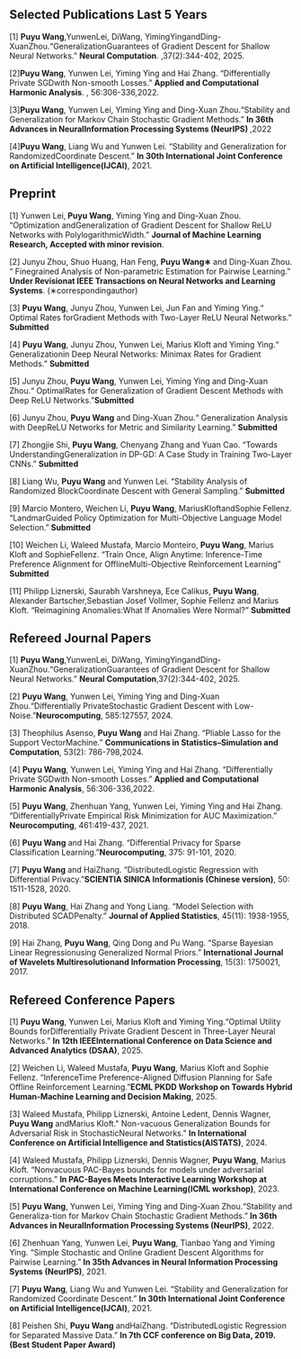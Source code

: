 <h2>Selected Publications Last 5 Years</h2><p>
  
[1] <strong>Puyu Wang</strong>,YunwenLei, DiWang, YimingYingandDing-XuanZhou.“GeneralizationGuarantees of Gradient Descent for Shallow Neural Networks.” <strong>Neural Computation</strong>.  ,37(2):344-402, 2025.

[2]<strong>Puyu Wang</strong>,  Yunwen Lei, Yiming Ying and Hai Zhang. “Differentially Private SGDwith Non-smooth Losses.”  <strong>Applied and Computational Harmonic Analysis</strong>.  , 56:306-336,2022. 

[3]<strong>Puyu Wang</strong>,  Yunwen Lei, Yiming Ying and Ding-Xuan Zhou.“Stability and Generalization for Markov Chain Stochastic Gradient Methods.” <strong>In 36th Advances in NeuralInformation Processing Systems (NeurIPS) </strong>,2022

[4]<strong>Puyu Wang</strong>,  Liang Wu and Yunwen Lei. “Stability and Generalization for RandomizedCoordinate Descent.” <strong>In 30th International Joint Conference on Artificial Intelligence(IJCAI)</strong>, 2021. 
</p>

<h2>Preprint</h2><p>

 [1] Yunwen Lei,<strong> Puyu Wang</strong>, Yiming Ying and Ding-Xuan Zhou. “Optimization andGeneralization of Gradient Descent for Shallow ReLU Networks with PolylogarithmicWidth.” <strong>Journal of Machine Learning Research, Accepted with minor revision</strong>.
 
 [2] Junyu Zhou, Shuo Huang, Han Feng, <strong>Puyu Wang∗</strong> and Ding-Xuan Zhou. “ Finegrained Analysis of Non-parametric Estimation for Pairwise Learning.” <strong>Under Revisionat IEEE Transactions on Neural Networks and Learning Systems</strong>. (∗correspondingauthor)
 
 [3] <strong>Puyu Wang</strong>, Junyu Zhou, Yunwen Lei, Jun Fan and Yiming Ying.“ Optimal Rates forGradient Methods with Two-Layer ReLU Neural Networks.” <strong>Submitted</strong>
 
 [4] <strong>Puyu Wang</strong>, Junyu Zhou, Yunwen Lei, Marius Kloft and Yiming Ying.“ Generalizationin Deep Neural Networks: Minimax Rates for Gradient Methods.” <strong>Submitted</strong>
 
 [5] Junyu Zhou, <strong>Puyu Wang</strong>, Yunwen Lei, Yiming Ying and Ding-Xuan Zhou.“ OptimalRates for Generalization of Gradient Descent Methods with Deep ReLU Networks.”<strong>Submitted</strong>
 
 [6] Junyu Zhou, <strong>Puyu Wang</strong> and Ding-Xuan Zhou.“ Generalization Analysis with DeepReLU Networks for Metric and Similarity Learning.” <strong>Submitted</strong>
 
 [7] Zhongjie Shi, <strong>Puyu Wang</strong>, Chenyang Zhang and Yuan Cao. “Towards UnderstandingGeneralization in DP-GD: A Case Study in Training Two-Layer CNNs.” <strong>Submitted</strong>
 
 [8] Liang Wu, <strong>Puyu Wang</strong> and Yunwen Lei. “Stability Analysis of Randomized BlockCoordinate Descent with General Sampling.” <strong>Submitted</strong>
 
 [9] Marcio Montero, Weichen Li, <strong>Puyu Wang</strong>, MariusKloftandSophie Fellenz. “LandmarGuided Policy Optimization for Multi-Objective Language Model Selection.”<strong> Submitted</strong>
 
 [10] Weichen Li, Waleed Mustafa, Marcio Monteiro, <strong>Puyu Wang</strong>, Marius Kloft and SophieFellenz. “Train Once, Align Anytime: Inference-Time Preference Alignment for OfflineMulti-Objective Reinforcement Learning” <strong>Submitted</strong>
 
 [11] Philipp Liznerski, Saurabh Varshneya, Ece Calikus, <strong>Puyu Wang</strong>, Alexander Bartscher,Sebastian Josef Vollmer, Sophie Fellenz and Marius Kloft. “Reimagining Anomalies:What If Anomalies Were Normal?” <strong>Submitted</strong>
 
 </p>

 <h2>Refereed Journal Papers</h2><p>

 [1] <strong>Puyu Wang</strong>,YunwenLei, DiWang, YimingYingandDing-XuanZhou.“GeneralizationGuarantees of Gradient Descent for Shallow Neural Networks.” <strong>Neural Computation</strong>,37(2):344-402, 2025.
 
 [2] <strong>Puyu Wang</strong>, Yunwen Lei, Yiming Ying and Ding-Xuan Zhou.“Differentially PrivateStochastic Gradient Descent with Low-Noise.”<strong>Neurocomputing</strong>, 585:127557, 2024.
 
 [3] Theophilus Asenso, <strong>Puyu Wang</strong> and Hai Zhang. “Pliable Lasso for the Support VectorMachine.” <strong>Communications in Statistics–Simulation and Computation</strong>, 53(2): 786-798,2024.
 
 [4] <strong>Puyu Wang</strong>, Yunwen Lei, Yiming Ying and Hai Zhang. “Differentially Private SGDwith Non-smooth Losses.” <strong>Applied and Computational Harmonic Analysis</strong>, 56:306-336,2022.
 
 [5] <strong>Puyu Wang</strong>, Zhenhuan Yang, Yunwen Lei, Yiming Ying and Hai Zhang. “DifferentiallyPrivate Empirical Risk Minimization for AUC Maximization.” <strong>Neurocomputing</strong>, 461:419-437, 2021.
 
 [6] <strong>Puyu Wang</strong> and Hai Zhang. “Differential Privacy for Sparse Classification Learning.”<strong>Neurocomputing</strong>, 375: 91-101, 2020.
 
 [7] <strong>Puyu Wang</strong> and HaiZhang. “DistributedLogistic Regression with Differential Privacy.”<strong>SCIENTIA SINICA Informationis (Chinese version)</strong>, 50: 1511-1528, 2020.
 
 [8] <strong>Puyu Wang</strong>, Hai Zhang and Yong Liang. “Model Selection with Distributed SCADPenalty.” <strong>Journal of Applied Statistics</strong>, 45(11): 1938-1955, 2018.
 
 [9] Hai Zhang, <strong>Puyu Wang</strong>, Qing Dong and Pu Wang. “Sparse Bayesian Linear Regressionusing Generalized Normal Priors.” <strong>International Journal of Wavelets Multiresolutionand Information Processing</strong>, 15(3): 1750021, 2017. </p>

 <h2>Refereed Conference Papers</h2><p>
 [1] <strong>Puyu Wang</strong>, Yunwen Lei, Marius Kloft and Yiming Ying.“Optimal Utility Bounds forDifferentially Private Gradient Descent in Three-Layer Neural Networks.” <strong>In 12th IEEEInternational Conference on Data Science and Advanced Analytics (DSAA)</strong>, 2025.
   
 [2] Weichen Li, Waleed Mustafa, <strong>Puyu Wang</strong>, Marius Kloft and Sophie Fellenz. “InferenceTime Preference-Aligned Diffusion Planning for Safe Offline Reinforcement Learning.”<strong>ECML PKDD Workshop on Towards Hybrid Human-Machine Learning and Decision Making</strong>, 2025.

 [3] Waleed Mustafa, Philipp Liznerski, Antoine Ledent, Dennis Wagner, <strong>Puyu Wang</strong> andMarius Kloft." Non-vacuous Generalization Bounds for Adversarial Risk in StochasticNeural Networks." <strong>In International Conference on Artificial Intelligence and Statistics(AISTATS)</strong>, 2024.
 
 [4] Waleed Mustafa, Philipp Liznerski, Dennis Wagner, <strong>Puyu Wang</strong>, Marius Kloft. “Nonvacuous PAC-Bayes bounds for models under adversarial corruptions.” <strong>In PAC-Bayes Meets Interactive Learning Workshop at International Conference on Machine Learning(ICML workshop)</strong>, 2023.
 
 [5] <strong>Puyu Wang</strong>, Yunwen Lei, Yiming Ying and Ding-Xuan Zhou.“Stability and Generaliza-tion for Markov Chain Stochastic Gradient Methods.” <strong>In 36th Advances in NeuralInformation Processing Systems (NeurIPS)</strong>, 2022.
 
 [6] Zhenhuan Yang, Yunwen Lei, <strong>Puyu Wang</strong>, Tianbao Yang and Yiming Ying. “Simple Stochastic and Online Gradient Descent Algorithms for Pairwise Learning.” <strong>In 35th Advances in Neural Information Processing Systems (NeurIPS)</strong>, 2021.
 
 [7] <strong>Puyu Wang</strong>, Liang Wu and Yunwen Lei. “Stability and Generalization for Randomized Coordinate Descent.” <strong>In 30th International Joint Conference on Artificial Intelligence(IJCAI)</strong>, 2021.
 
 [8] Peishen Shi, <strong>Puyu Wang</strong> andHaiZhang. “DistributedLogistic Regression for Separated Massive Data.” <strong>In 7th CCF conference on Big Data, 2019. (Best Student Paper Award)</strong>
 
